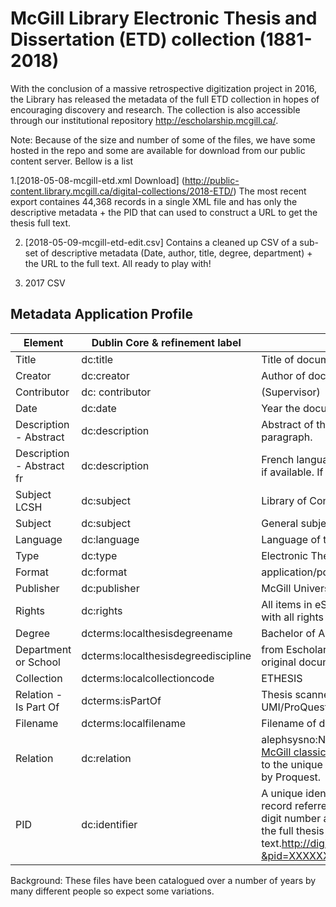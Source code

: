 # McGill Library Electronic Thesis and Dissertation (ETD) collection (1881-2018)

With the conclusion of a massive retrospective digitization project in 2016, the Library has released the metadata of the full ETD collection in hopes of encouraging discovery and research. The collection is also accessible through our institutional repository http://escholarship.mcgill.ca/.

Note: Because of the size and number of some of the files, we have some hosted in the repo and some are available for download from our public content server. Bellow is a list

1.[2018-05-08-mcgill-etd.xml Download] (http://public-content.library.mcgill.ca/digital-collections/2018-ETD/) The most recent export containes 44,368 records in a single XML file and has only the descriptive metadata + the PID that can used to construct a URL to get the thesis full text. 

2. [2018-05-09-mcgill-etd-edit.csv] Contains a cleaned up CSV of a sub-set of descriptive metadata (Date, author, title, degree, department) + the URL to the full text. All ready to play with!

3. 2017 CSV 


## Metadata Application Profile 

| Element	| Dublin Core & refinement label	| Document Information | 
|--------| ------------------------------- | -------------------- |
Title	 | dc:title	| Title of document
Creator |	dc:creator	|Author of document
Contributor	|dc: contributor	|(Supervisor)
Date	|dc:date	| Year the document was created. YYYY
Description - Abstract	|dc:description	| Abstract of the thesis if available otherwise the introductory paragraph.
Description - Abstract fr	|dc:description	|French language version of abstract or introductory paragraph if available. If it is not available delete the field.
Subject LCSH	|dc:subject	|Library of Congress Subject Heading
Subject |	dc:subject	|General subject keywords
Language	|dc:language	|Language of the document ie: en or fr
Type|	dc:type	|Electronic Thesis or Dissertation
Format|	dc:format	 |application/pdf
Publisher	|dc:publisher	|McGill University
Rights|	dc:rights	|All items in eScholarship@McGill are protected by copyright with all rights reserved unless otherwise indicated.
Degree	|dcterms:localthesisdegreename	|Bachelor of Arts. Doctor of Philosophy.
Department or School	|dcterms:localthesisdegreediscipline |from  Escholarship subject listing	Department as listed in the original document ie: Department of History
Collection|	dcterms:localcollectioncode	|ETHESIS
Relation - Is Part Of|	dcterms:isPartOf	|Thesis scanned by McGill Library OR Theses scanned by UMI/ProQuest OR Electronically-submitted theses.
Filename	|dcterms:localfilename	|Filename of document 
Relation	|dc:relation	| alephsysno:NNNNNNNNN referes to a unique identifer in the [McGill classic catalogue.](https://catalogue.mcgill.ca/F/).  proquestno: AAAAAAAAAA referes to the unique identifer given to thesese microfilmed or scanned by Proquest. 
PID |dc:identifier | A unique identifier from the institutional repository and on the record referred to as the PID. The PID should always be a 6 digit number and can be used to create a URL to the PDF file of the full thesis text.http://digitool.library.mcgill.ca/webclient/DeliveryManager?&pid=XXXXXX

Background: These files have been catalogued over a number of years by many different people so expect some variations. 
